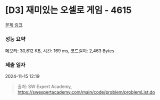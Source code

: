 # [D3] 재미있는 오셀로 게임 - 4615 

[문제 링크](https://swexpertacademy.com/main/code/problem/problemDetail.do?contestProbId=AWQmA4uK8ygDFAXj) 

### 성능 요약

메모리: 30,612 KB, 시간: 169 ms, 코드길이: 2,463 Bytes

### 제출 일자

2024-11-15 12:19



> 출처: SW Expert Academy, https://swexpertacademy.com/main/code/problem/problemList.do